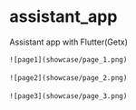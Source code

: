 # assistant_app
Assistant app with Flutter(Getx) 

    ![page1](showcase/page_1.png)

    ![page2](showcase/page_2.png)

    ![page3](showcase/page_3.png)
